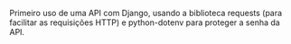 Primeiro uso de uma API com Django, usando a biblioteca requests (para facilitar as requisições HTTP) e python-dotenv para proteger a senha da API.
